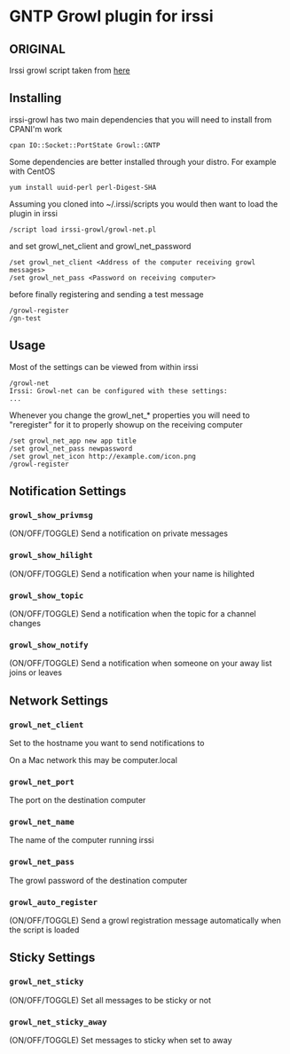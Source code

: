 # GNTP Growl plugin for irssi

## ORIGINAL
Irssi growl script taken from [here](http://axman6.homeip.net/blog/growl-net-irssi-script-its-back.html)

## Installing

irssi-growl has two main dependencies that you will need to install from CPANI'm work

    cpan IO::Socket::PortState Growl::GNTP

Some dependencies are better installed through your distro. For example with CentOS

    yum install uuid-perl perl-Digest-SHA

Assuming you cloned into ~/.irssi/scripts you would then want to load the plugin in irssi

    /script load irssi-growl/growl-net.pl

and set growl_net_client and growl_net_password

    /set growl_net_client <Address of the computer receiving growl messages>
    /set growl_net_pass <Password on receiving computer>

before finally registering and sending a test message

    /growl-register
    /gn-test

## Usage

Most of the settings can be viewed from within irssi

    /growl-net
    Irssi: Growl-net can be configured with these settings:
    ...

Whenever you change the growl_net_* properties you will need to "reregister" for
it to properly showup on the receiving computer

    /set growl_net_app new app title
    /set growl_net_pass newpassword
    /set growl_net_icon http://example.com/icon.png
    /growl-register


## Notification Settings

### `growl_show_privmsg`
(ON/OFF/TOGGLE) Send a notification on private messages

### `growl_show_hilight`
(ON/OFF/TOGGLE) Send a notification when your name is hilighted

### `growl_show_topic`
(ON/OFF/TOGGLE) Send a notification when the topic for a channel changes

### `growl_show_notify`
(ON/OFF/TOGGLE) Send a notification when someone on your away list joins or leaves

## Network Settings

### `growl_net_client`
Set to the hostname you want to send notifications to

On a Mac network this may be computer.local

### `growl_net_port`
The port on the destination computer

### `growl_net_name`
The name of the computer running irssi

### `growl_net_pass`
The growl password of the destination computer

### `growl_auto_register`
(ON/OFF/TOGGLE) Send a growl registration message automatically when the script is loaded

## Sticky Settings

### `growl_net_sticky`
(ON/OFF/TOGGLE) Set all messages to be sticky or not

### `growl_net_sticky_away`
(ON/OFF/TOGGLE) Set messages to sticky when set to away
